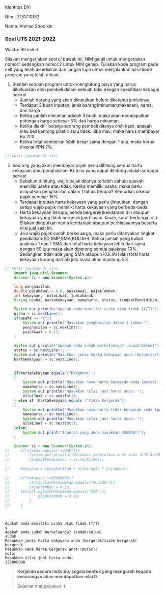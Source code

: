 Identitas Diri

Nim : 2131710132

Nama: Ahmad Shodikin

### Soal UTS 2021-2022
Waktu: 90 menit

Silakan mengerjakan soal di bawah ini, NIM ganjil untuk mengerjakan nomor.1 sedangkan nomor.2 untuk NIM genap. Tuliskan
kode program pada cell yang telah disediakan dan jangan lupa untuk menjalankan hasil kode program yang telah dibuat.

1. Buatlah sebuah program untuk menghitung biaya yang harus dikeluarkan oleh pembeli dalam sebuah toko dengan spesifikasi sebagai berikut
    + Jumlah barang yang akan diinputkan belum diketahui jumlahnya
    + Terdapat 3 buah inputan, jenis barang(minuman,makanan), nama, dan harga
    + Ketika jumlah minuman adalah 3 buah, maka akan mendapatkan potongan harga sebesar 5% dari harga minuman.
    + Ketika diakhir belanja seorang pembeli ditanya oleh kasir, apakah mau beli kantong plastic atau tidak. Jika mau, maka harus membayar Rp.200.
    + Ketika total pembelian lebih besar sama dengan 1 juta, maka harus dikenai PPN 7%.


```Java
// tulis jawaban di sini
```

2.	Seorang yang akan membayar pajak perlu dihitung semua harta kekayaan atau penghasilan. Kriteria yang dapat dihitung adalah sebagai berikut
    + Sebelum dihitung, wajib pajak ditanya terlebih dahulu apakah memiliki usaha atau tidak. Ketika memiliki usaha, maka perlu diinputkan penghasilan dalam 1 tahun berapa? Kemudian dikenai pajak sebesar 15%
    + Terdapat inputan harta kekayaan yang perlu dinputkan, dengan setiap wajib pajak memiliki harta kekayaan yang berbeda-beda.
    + Harta kekayaan berupa, benda bergerak(kendaraan,dll) ataupun kekayaan yang tidak bergerak(perhiasan, tanah, surat berharga, dll). Silakan diinputkan nama kendaraan ataupun perhiasaannya beserta nilai jual saat ini.
    + Jika wajib pajak sudah berkeluarga, maka perlu ditanyakan tingkat pendidikan(SD,SMP,SMA,KULIAH). Ketika jumlah yang kuliah anaknya 1 dan 1 SMA dan total harta kekayaan lebih dari sama dengan 50 juta maka akan dipotong semua pajaknya 10%. Sedangkan tidak ada yang SMA ataupun KULIAH dan total harta kekayaan kurang dari 50 juta maka akan dipotong 5%.


```Java
// tulis jawaban di sini
    import java.util.Scanner;
    Scanner sc = new Scanner(System.in);

    long penghasilan;
    double pajakAwal = 0.0, pajakAwal, pajakTambah;
    int kekayaan,  nilaiJual, jumlahAnak;
    String usaha, hartaKekayaan, namaHarta, status, tingkatPendidikan;

    System.out.println("Apakah anda memiliki usaha atau tidak (Y/T)");
    usaha = sc.nextLine();
    if(usaha == "Y"){
        System.out.println("Masukkan penghasilan dalam 1 tahun:");
        penghasilan = sc.nextInt();
        pajakAwal = 0.15;
    }
    
    System.out.println("Apakah anda sudah berkeluarga? (sudah/belum)");
    status = sc.nextLine();
    System.out.println("Masukkan jenis harta kekayaan anda (bergerak/tidak bergerak)");
    hartaKekayaan = sc.nextLine();
    
    
    if(hartaKekayaan.equals ("bergerak"))
    {
        System.out.println("Masukkan nama harta bergerak anda (motor): ");
        namaHarta = sc.nextLine();
        System.out.println("Masukkan nilai jual harta anda: ");
        nilaiJual = sc.nextInt();
    } else if (hartaKekayaan.equals ("tidak bergerak"))
    {
        System.out.println("Masukkan nama harta tidak bergerak anda (perhiasan): ");
        namaHarta = sc.nextLine();
        System.out.println("Masukkan nilai jual harta anda: ");
        nilaiJual = sc.nextInt();
    }else{
        System.out.print("Inputan yang anda masukkan KOSONG!!");
    }

    Scanner sc = new Scanner(System.in);
//     if(status.equals("sudah")){
//         System.out.println("Masukkan pendidikan anak anda (KULIAH/SMA/SD/TK)");
//         tingkatPendidikan = sc.nextLine();
    
//     kekayaan = (penghasilan + nilaiJual) * pajakAwal;
    
//     if(kekayaan <=50000000){
//         if(tingkatPendidikan.equals("KULIAH")){
//         pajakTambah = 0.10;
//     }else(tingkatPendidikan.equals("SMA")){
//             pajakTambah = 0.10;
//         }
//     }
    
    
```

    Apakah anda memiliki usaha atau tidak (Y/T)
    y
    Apakah anda sudah berkeluarga? (sudah/belum)
    sudah
    Masukkan jenis harta kekayaan anda (bergerak/tidak bergerak)
    bergerak
    Masukkan nama harta bergerak anda (motor): 
    motor
    Masukkan nilai jual harta anda: 
    120000000


> **Kerjakan secara individu, segala bentuk yang mengarah kepada kecurangan akan mendapatkan nilai 0.**
>
> Selamat mengerjakan :)

